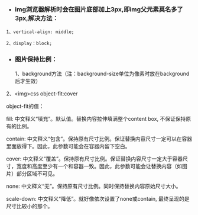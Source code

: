 * ### img浏览器解析时会在图片底部加上3px,即img父元素莫名多了3px,解决方法：

`1、vertical-align: middle;`

`2、display：block;`

* ### 图片保持比例：

  1、background方法（注：background-size单位为像素时放在background后才生效）

2、&lt;img&gt;css object-fit:cover

object-fit的值：

 fill: 中文释义“填充”。默认值。替换内容拉伸填满整个content box, 不保证保持原有的比例。

 contain: 中文释义“包含”。保持原有尺寸比例。保证替换内容尺寸一定可以在容器里面放得下。因此，此参数可能会在容器内留下空白。

 cover: 中文释义“覆盖”。保持原有尺寸比例。保证替换内容尺寸一定大于容器尺寸，宽度和高度至少有一个和容器一致。因此，此参数可能会让替换内容（如图片）部分区域不可见。

none: 中文释义“无”。保持原有尺寸比例。同时保持替换内容原始尺寸大小。

scale-down: 中文释义“降低”。就好像依次设置了none或contain, 最终呈现的是尺寸比较小的那个。

